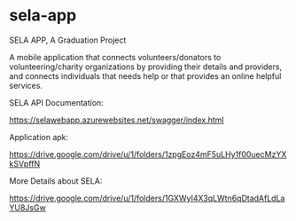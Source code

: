 # sela-app
SELA APP, A Graduation Project

A mobile application that connects volunteers/donators to volunteering/charity organizations by providing their details and providers, and connects individuals that needs help or that provides an online helpful services.

SELA API Documentation:

https://selawebapp.azurewebsites.net/swagger/index.html

Application apk:

https://drive.google.com/drive/u/1/folders/1zpgEoz4mF5uLHy1f00uecMzYXkSVpffN

More Details about SELA:

https://drive.google.com/drive/u/1/folders/1GXWyI4X3qLWtn6qDtadAfLdLaYU8JsGw


